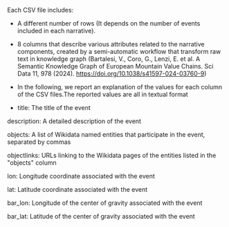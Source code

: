 

Each CSV file includes:

- A different number of rows (It depends on the number of events included in each narrative). 

- 8 columns that describe various attributes related to the narrative components, created by a semi-automatic workflow that transform raw text in knowledge graph (Bartalesi, V., Coro, G., Lenzi, E. et al. A Semantic Knowledge Graph of European Mountain Value Chains. Sci Data 11, 978 (2024). https://doi.org/10.1038/s41597-024-03760-9)

- In the following, we report an explanation of the values for each column of the CSV files.The reported values are all in textual format

- title: The title of the event

description: A detailed description of the event

objects: A list of Wikidata named entities that participate in the event, separated by commas

objectlinks: URLs linking to the Wikidata pages of the entities listed in the "objects" column

lon: Longitude coordinate associated with the event

lat: Latitude coordinate associated with the event

bar_lon: Longitude of the center of gravity associated with the event

bar_lat: Latitude  of the center of gravity associated with the event
